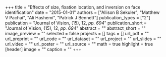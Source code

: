 +++
title = "Effects of size, fixation location, and inversion on face identification"
date = "2015-01-01"
authors = ["Allison B Sekuler", "Matthew V Pachai", "Ali Hashemi", "Patrick J Bennett"]
publication_types = ["2"]
publication = "Journal of Vision, (15), 12, _pp. 694_"
publication_short = "Journal of Vision, (15), 12, _pp. 694_"
abstract = ""
abstract_short = ""
image_preview = ""
selected = false
projects = []
tags = []
url_pdf = ""
url_preprint = ""
url_code = ""
url_dataset = ""
url_project = ""
url_slides = ""
url_video = ""
url_poster = ""
url_source = ""
math = true
highlight = true
[header]
image = ""
caption = ""
+++
